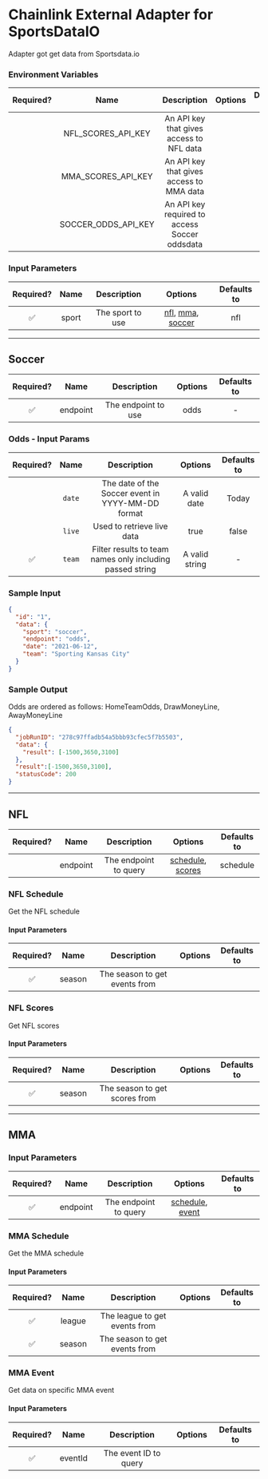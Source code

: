 # Chainlink External Adapter for SportsDataIO

Adapter got get data from Sportsdata.io

### Environment Variables

| Required? |        Name         |                  Description                  | Options | Defaults to |
| :-------: | :-----------------: | :-------------------------------------------: | :-----: | :---------: |
|           | NFL_SCORES_API_KEY  |   An API key that gives access to NFL data    |         |             |
|           | MMA_SCORES_API_KEY  |   An API key that gives access to MMA data    |         |             |
|           | SOCCER_ODDS_API_KEY | An API key required to access Soccer oddsdata |         |             |
### Input Parameters

| Required? | Name  |   Description    |                   Options                   | Defaults to |
| :-------: | :---: | :--------------: | :-----------------------------------------: | :---------: |
|     ✅     | sport | The sport to use | [nfl](#NFL), [mma](#MMA), [soccer](#Soccer) |     nfl     |

---

## Soccer

| Required? |   Name   |     Description     | Options | Defaults to |
| :-------: | :------: | :-----------------: | :-----: | :---------: |
|     ✅     | endpoint | The endpoint to use |  odds   |      -      |

### Odds - Input Params

| Required? |  Name  |                        Description                        |    Options     | Defaults to |
| :-------: | :----: | :-------------------------------------------------------: | :------------: | :---------: |
|           | `date` |     The date of the Soccer event in YYYY-MM-DD format     |  A valid date  |    Today    |
|           | `live` |                Used to retrieve live data                 |      true      |    false    |
|     ✅     | `team` | Filter results to team names only including passed string | A valid string |      -      |

### Sample Input

```json
{
  "id": "1",
  "data": {
    "sport": "soccer",
    "endpoint": "odds",
    "date": "2021-06-12",
    "team": "Sporting Kansas City"
  }
}
```

### Sample Output

Odds are ordered as follows: HomeTeamOdds, DrawMoneyLine, AwayMoneyLine

```json
{
  "jobRunID": "278c97ffadb54a5bbb93cfec5f7b5503",
  "data": {
    "result": [-1500,3650,3100]
  },
  "result":[-1500,3650,3100],
  "statusCode": 200
}
```

---
## NFL

| Required? |   Name   |      Description      |                     Options                      | Defaults to |
| :-------: | :------: | :-------------------: | :----------------------------------------------: | :---------: |
|           | endpoint | The endpoint to query | [schedule](#NFL-Schedule), [scores](#NFL-Scores) |  schedule   |

### NFL Schedule

Get the NFL schedule

#### Input Parameters

| Required? |  Name  |          Description          | Options | Defaults to |
| :-------: | :----: | :---------------------------: | :-----: | :---------: |
|     ✅     | season | The season to get events from |         |             |

### NFL Scores

Get NFL scores

#### Input Parameters

| Required? |  Name  |          Description          | Options | Defaults to |
| :-------: | :----: | :---------------------------: | :-----: | :---------: |
|     ✅     | season | The season to get scores from |         |             |

---

## MMA

### Input Parameters

| Required? |   Name   |      Description      |                    Options                     | Defaults to |
| :-------: | :------: | :-------------------: | :--------------------------------------------: | :---------: |
|     ✅     | endpoint | The endpoint to query | [schedule](#MMA-Schedule), [event](#MMA-Event) |             |

### MMA Schedule

Get the MMA schedule

#### Input Parameters

| Required? |  Name  |          Description          | Options | Defaults to |
| :-------: | :----: | :---------------------------: | :-----: | :---------: |
|     ✅     | league | The league to get events from |         |             |
|     ✅     | season | The season to get events from |         |             |

### MMA Event

Get data on specific MMA event

#### Input Parameters

| Required? |  Name   |      Description      | Options | Defaults to |
| :-------: | :-----: | :-------------------: | :-----: | :---------: |
|     ✅     | eventId | The event ID to query |         |             |

